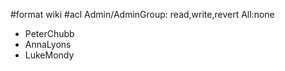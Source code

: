#format wiki
#acl Admin/AdminGroup: read,write,revert All:none

 * PeterChubb
 * AnnaLyons
 * LukeMondy
